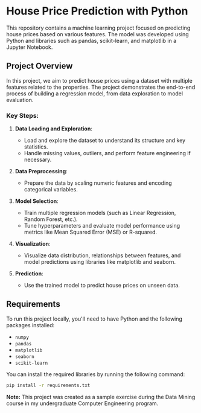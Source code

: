 # House Price Prediction with Python

This repository contains a machine learning project focused on predicting house prices based on various features. The model was developed using Python and libraries such as pandas, scikit-learn, and matplotlib in a Jupyter Notebook.



## Project Overview

In this project, we aim to predict house prices using a dataset with multiple features related to the properties. The project demonstrates the end-to-end process of building a regression model, from data exploration to model evaluation.

### Key Steps:

1. **Data Loading and Exploration**:
    - Load and explore the dataset to understand its structure and key statistics.
    - Handle missing values, outliers, and perform feature engineering if necessary.
  
2. **Data Preprocessing**:
    - Prepare the data by scaling numeric features and encoding categorical variables.
  
3. **Model Selection**:
    - Train multiple regression models (such as Linear Regression, Random Forest, etc.).
    - Tune hyperparameters and evaluate model performance using metrics like Mean Squared Error (MSE) or R-squared.

4. **Visualization**:
    - Visualize data distribution, relationships between features, and model predictions using libraries like matplotlib and seaborn.

5. **Prediction**:
    - Use the trained model to predict house prices on unseen data.

## Requirements

To run this project locally, you'll need to have Python and the following packages installed:

- `numpy`
- `pandas`
- `matplotlib`
- `seaborn`
- `scikit-learn`

You can install the required libraries by running the following command:

```bash
pip install -r requirements.txt
```



**Note:** This project was created as a sample exercise during the Data Mining course in my undergraduate Computer Engineering program.




